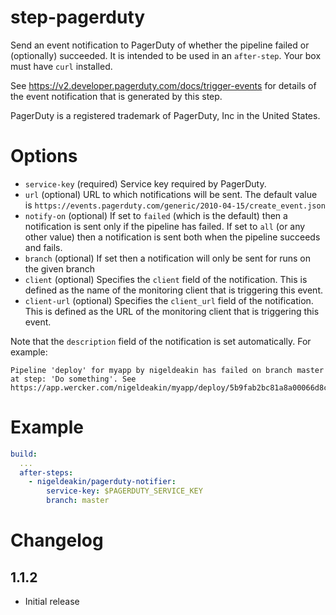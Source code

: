 # step-pagerduty

Send an event notification to PagerDuty of whether the pipeline failed or (optionally) succeeded. 
It is intended to be used in an `after-step`. Your box must have `curl` installed.

See https://v2.developer.pagerduty.com/docs/trigger-events for details of the event notification that is generated by this step.

PagerDuty is a registered trademark of PagerDuty, Inc in the United States. 

# Options

- `service-key` (required) Service key required by PagerDuty.
- `url` (optional) URL to which notifications will be sent. The default value is `https://events.pagerduty.com/generic/2010-04-15/create_event.json`
- `notify-on` (optional) If set to `failed` (which is the default) then a notification is sent only if the pipeline has failed.
              If set to `all` (or any other value) then a notification is sent both when the pipeline succeeds and fails.
- `branch` (optional) If set then a notification will only be sent for runs on the given branch
- `client` (optional) Specifies the `client` field of the notification. This is defined as the name of the monitoring client that is triggering this event. 
- `client-url` (optional) Specifies the `client_url` field of the notification. This is defined as the URL of the monitoring client that is triggering this event. 

Note that the `description` field of the notification is set automatically. For example:
```
Pipeline 'deploy' for myapp by nigeldeakin has failed on branch master at step: 'Do something'. See https://app.wercker.com/nigeldeakin/myapp/deploy/5b9fab2bc81a8a00066d8c1b.
```

# Example

```yaml
build:
  ...
  after-steps:
    - nigeldeakin/pagerduty-notifier:
        service-key: $PAGERDUTY_SERVICE_KEY 
        branch: master   
```

# Changelog

## 1.1.2

- Initial release

